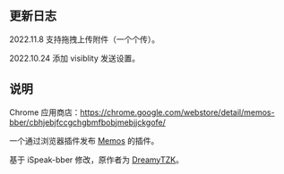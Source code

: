 ## 更新日志

2022.11.8 支持拖拽上传附件（一个个传）。

2022.10.24 添加 visiblity 发送设置。

## 说明

Chrome 应用商店：<https://chrome.google.com/webstore/detail/memos-bber/cbhjebjfccgchgbmfbobjmebjjckgofe/>

一个通过浏览器插件发布 [Memos](https://usememos.com/) 的插件。

基于 iSpeak-bber 修改，原作者为 [DreamyTZK](https://www.antmoe.com/)。